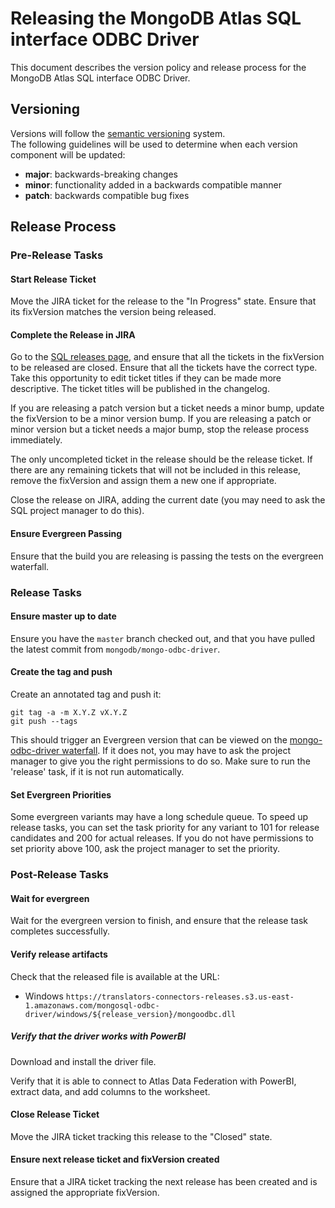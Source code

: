 # Releasing the MongoDB Atlas SQL interface ODBC Driver

This document describes the version policy and release process for the MongoDB Atlas SQL interface ODBC Driver.

## Versioning
Versions will follow the [semantic versioning](https://semver.org/) system.  
The following guidelines will be used to determine when each version component will be updated:
- **major**: backwards-breaking changes
- **minor**: functionality added in a backwards compatible manner
- **patch**: backwards compatible bug fixes

## Release Process
### Pre-Release Tasks

#### Start Release Ticket
Move the JIRA ticket for the release to the "In Progress" state.
Ensure that its fixVersion matches the version being released.

#### Complete the Release in JIRA
Go to the [SQL releases page](https://jira.mongodb.org/projects/SQL?selectedItem=com.atlassian.jira.jira-projects-plugin%3Arelease-page&status=unreleased), and ensure that all the tickets in the fixVersion to be released are closed.
Ensure that all the tickets have the correct type. Take this opportunity to edit ticket titles if they can be made more descriptive.
The ticket titles will be published in the changelog.

If you are releasing a patch version but a ticket needs a minor bump, update the fixVersion to be a minor version bump.
If you are releasing a patch or minor version but a ticket needs a major bump, stop the release process immediately.

The only uncompleted ticket in the release should be the release ticket.
If there are any remaining tickets that will not be included in this release, remove the fixVersion and assign them a new one if appropriate.

Close the release on JIRA, adding the current date (you may need to ask the SQL project manager to do this).

#### Ensure Evergreen Passing
Ensure that the build you are releasing is passing the tests on the evergreen waterfall.

### Release Tasks

#### Ensure master up to date
Ensure you have the `master` branch checked out, and that you have pulled the latest commit from `mongodb/mongo-odbc-driver`.

#### Create the tag and push
Create an annotated tag and push it:
```
git tag -a -m X.Y.Z vX.Y.Z
git push --tags
```
This should trigger an Evergreen version that can be viewed on the [mongo-odbc-driver waterfall](https://evergreen.mongodb.com/waterfall/mongosql-odbc-driver).
If it does not, you may have to ask the project manager to give you the right permissions to do so.
Make sure to run the 'release' task, if it is not run automatically.

#### Set Evergreen Priorities
Some evergreen variants may have a long schedule queue.
To speed up release tasks, you can set the task priority for any variant to 101 for release candidates and 200 for actual releases.
If you do not have permissions to set priority above 100, ask the project manager to set the
priority.

### Post-Release Tasks

#### Wait for evergreen
Wait for the evergreen version to finish, and ensure that the release task completes successfully.

#### Verify release artifacts
Check that the released file is available at the URL:
- Windows
`https://translators-connectors-releases.s3.us-east-1.amazonaws.com/mongosql-odbc-driver/windows/${release_version}/mongoodbc.dll`

##### Verify that the driver works with PowerBI
Download and install the driver file.

Verify that it is able to connect to Atlas Data Federation with PowerBI, extract data,
and add columns to the worksheet.

#### Close Release Ticket
Move the JIRA ticket tracking this release to the "Closed" state.

#### Ensure next release ticket and fixVersion created
Ensure that a JIRA ticket tracking the next release has been created
and is assigned the appropriate fixVersion.
